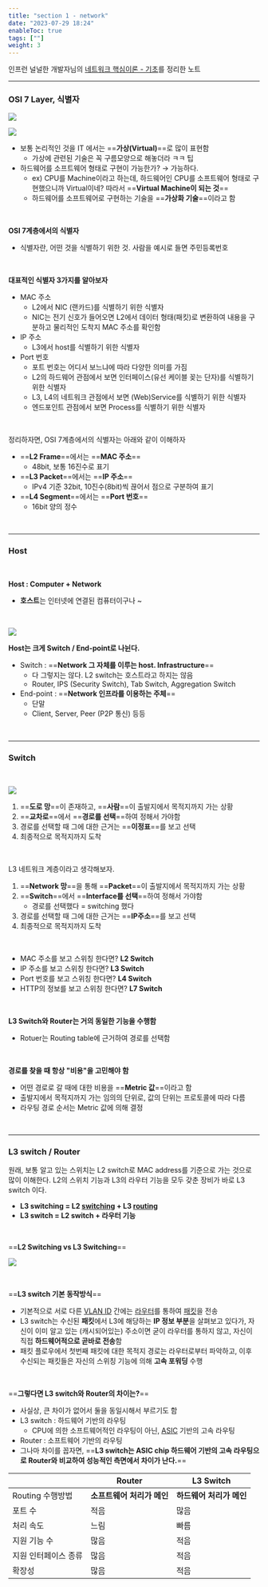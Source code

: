 ```yaml
---
title: "section 1 - network"
date: "2023-07-29 18:24"
enableToc: true
tags: [""]
weight: 3
---
```


인프런 널널한 개발자님의 <a href='https://www.inflearn.com/course/%EB%84%A4%ED%8A%B8%EC%9B%8C%ED%81%AC-%ED%95%B5%EC%8B%AC%EC%9D%B4%EB%A1%A0-%EA%B8%B0%EC%B4%88' target='_blank'>네트워크 핵심이론 - 기초</a>를 정리한 노트

<hr>

### OSI 7 Layer, 식별자

![](brain/image/section0-1.png)

![](brain/image/section1-6.png)

- 보통 논리적인 것을 IT 에서는 ==**가상(Virtual)**==로 많이 표현함
	- 가상에 관련된 기술은 꼭 구름모양으로 해놓더라 ㅋㅋ 팁
- 하드웨어를 소프트웨어 형태로 구현이 가능한가? → 가능하다.
	- ex) CPU를 Machine이라고 하는데, 하드웨어인 CPU를 소프트웨어 형태로 구현했으니까 Virtual이네? 따라서 ==**Virtual Machine이 되는 것**==
	- 하드웨어를 소프트웨어로 구현하는 기술을 ==**가상화 기술**==이라고 함

<br>

**OSI 7계층에서의 식별자**
- 식별자란, 어떤 것을 식별하기 위한 것. 사람을 예시로 들면 주민등록번호

<br>

**대표적인 식별자 3가지를 알아보자**
- MAC 주소
	- L2에서 NIC (랜카드)를 식별하기 위한 식별자
	- NIC는 전기 신호가 들어오면 L2에서 데이터 형태(패킷)로 변환하여 내용을 구분하고 물리적인 도착지 MAC 주소를 확인함
- IP 주소
	- L3에서 host를 식별하기 위한 식별자
- Port 번호
	- 포트 번호는 어디서 보느냐에 따라 다양한 의미를 가짐
	- L2의 하드웨어 관점에서 보면 인터페이스(유선 케이블 꽂는 단자)를 식별하기 위한 식별자
	- L3, L4의 네트워크 관점에서 보면 (Web)Service를 식별하기 위한 식별자
	- 엔드포인트 관점에서 보면 Process를 식별하기 위한 식별자

<br>  

정리하자면, OSI 7계층에서의 식별자는 아래와 같이 이해하자
- ==**L2 Frame**==에서는 ==**MAC 주소**==
	- 48bit, 보통 16진수로 표기
- ==**L3 Packet**==에서는 ==**IP 주소**==
	- IPv4 기준 32bit, 10진수(8bit)씩 끊어서 점으로 구분하여 표기
- ==**L4 Segment**==에서는 ==**Port 번호**==
	- 16bit 양의 정수

<br>

<hr>

### Host

<br>

**Host : Computer + Network**
- **호스트**는 인터넷에 연결된 컴퓨터이구나 ~

<br>

![](brain/image/section1-3.png)

**Host는 크게 Switch / End-point로 나뉜다.**
- Switch : ==**Network 그 자체를 이루는 host. Infrastructure**==
	- 다 그렇지는 않다. L2 switch는 호스트라고 하지는 않음
	- Router, IPS (Security Switch), Tab Switch, Aggregation Switch 
- End-point : ==**Network 인프라를 이용하는 주체**==
	- 단말
	- Client, Server, Peer (P2P 통신) 등등

<br> 

<hr>

### Switch

<br>

![](brain/image/section1-4.png)

1. ==**도로 망**==이 존재하고, ==**사람**==이 출발지에서 목적지까지 가는 상황
2. ==**교차로**==에서 ==**경로를 선택**==하여 정해서 가야함
3. 경로를 선택할 때 그에 대한 근거는 ==**이정표**==를 보고 선택
4. 최종적으로 목적지까지 도착

<br>

L3 네트워크 계층이라고 생각해보자.

1. ==**Network 망**==을 통해 ==**Packet**==이 출발지에서 목적지까지 가는 상황
2. ==**Switch**==에서 ==**Interface를 선택**==하여 정해서 가야함
	- 경로를 선택했다 = switching 했다
3. 경로를 선택할 때 그에 대한 근거는 ==**IP주소**==를 보고 선택
4. 최종적으로 목적지까지 도착

<br>

- MAC 주소를 보고 스위칭 한다면? **L2 Switch**
- IP 주소를 보고 스위칭 한다면? **L3 Switch**
- Port 번호를 보고 스위칭 한다면? **L4 Switch**
- HTTP의 정보를 보고 스위칭 한다면? **L7 Switch**

<br>

**L3 Switch와 Router는 거의 동일한 기능을 수행함**
- Rotuer는 Routing table에 근거하여 경로를 선택함

<br>

**경로를 찾을 때 항상 "비용"을 고민해야 함**
- 어떤 경로로 갈 때에 대한 비용을 ==**Metric 값**==이라고 함
- 출발지에서 목적지까지 가는 임의의 단위로, 값의 단위는 프로토콜에 따라 다름
- 라우팅 경로 순서는 Metric 값에 의해 결정

<br>

<hr>

### L3 switch / Router

원래, 보통 알고 있는 스위치는 L2 switch로 MAC address를 기준으로 가는 것으로 많이 이해한다. L2의 스위치 기능과 L3의 라우터 기능을 모두 갖춘 장비가 바로 L3 switch 이다.

- **L3 switching = L2 <a href='http://www.ktword.co.kr/test/view/view.php?m_temp1=640&id=459' target='_blank'>switching</a> + L3 <a href='http://www.ktword.co.kr/test/view/view.php?m_temp1=539&id=345' target='_blank'>routing</a>**
- **L3 switch = L2 switch + 라우터 기능**

<br>

==**L2 Switching vs L3 Switching**==

![](brain/image/section1-5.png)

<br>

==**L3 switch 기본 동작방식**==
- 기본적으로 서로 다른 <a href='http://www.ktword.co.kr/test/view/view.php?m_temp1=3477&id=844' target='_blank'>VLAN ID</a> 간에는 <a href='http://www.ktword.co.kr/test/view/view.php?m_temp1=448&id=859' target='_blank'>라우터</a>를 통하여 <a href='http://www.ktword.co.kr/test/view/view.php?m_temp1=421&id=484' target='_blank'>패킷</a>을 전송
- L3 switch는 수신된 **패킷**에서 L3에 해당하는 **IP 정보 부분**을 살펴보고 있다가, 자신이 이미 알고 있는 (캐시되어있는) 주소이면 굳이 라우터를 통하지 않고, 자신이 직접 **하드웨어적으로 곧바로 전송**함
- 패킷 플로우에서 첫번째 패킷에 대한 목적지 경로는 라우터로부터 파악하고, 이후 수신되는 패킷들은 자신의 스위칭 기능에 의해 **고속 포워딩** 수행

<br>

==**그렇다면 L3 switch와 Router의 차이는?**==

- 사실상, 큰 차이가 없어서 둘을 동일시해서 부르기도 함
- L3 switch : 하드웨어 기반의 라우팅
	- CPU에 의한 소프트웨어적인 라우팅이 아닌, <a href='http://www.ktword.co.kr/test/view/view.php?m_temp1=612&id=204' target='_blank'>ASIC</a> 기반의 고속 라우팅
- Router : 소프트웨어 기반의 라우팅
- 그나마 차이를 꼽자면, ==**L3 switch는 ASIC chip 하드웨어 기반의 고속 라우팅으로 Router와 비교하여 성능적인 측면에서 차이가 난다.**==

|                      | Router                 | L3 Switch            |
| -------------------- | ---------------------- | -------------------- |
| Routing 수행방법            | **소프트웨어 처리가 메인** | **하드웨어 처리가 메인** |
| 포트 수              | 적음                   | 많음                 |
| 처리 속도            | 느림                   | 빠름                 |
| 지원 기능 수         | 많음                   | 적음                 |
| 지원 인터페이스 종류 | 많음                   | 적음                 |
| 확장성               | 많음                   | 적음                     |

<br>